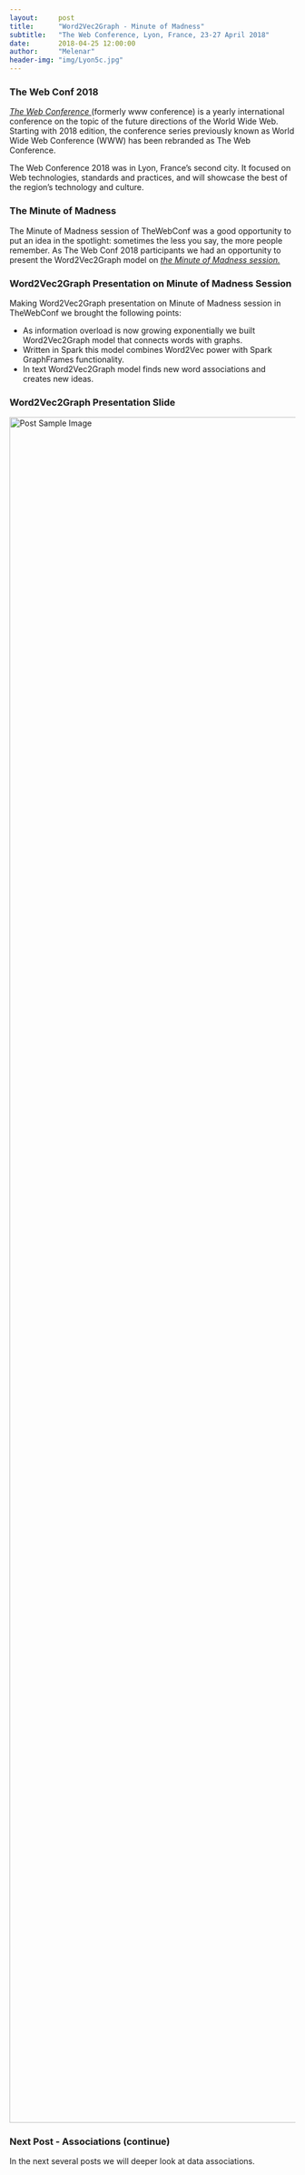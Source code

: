 ```yaml
---
layout:     post
title:      "Word2Vec2Graph - Minute of Madness"
subtitle:   "The Web Conference, Lyon, France, 23-27 April 2018"
date:       2018-04-25 12:00:00
author:     "Melenar"
header-img: "img/Lyon5c.jpg"
---
```



<p><h3>The Web Conf 2018</h3>
<p><i><a href="https://www2018.thewebconf.org">The Web Conference </a></i>
(formerly www conference) is a yearly international conference on the topic of the future directions of the World Wide Web. Starting with 2018 edition, the conference series previously known as World Wide Web Conference (WWW) has been rebranded as The Web Conference. </p>
<p>The Web Conference 2018 was in Lyon, France’s second city. It focused on Web technologies, standards and practices, and will showcase the best of the region’s technology and culture.
</p>

<p><h3>The Minute of Madness</h3>
<p>The Minute of Madness session of TheWebConf was a good opportunity to put an idea in the spotlight:
sometimes the less you say, the more people remember. As The Web Conf 2018 participants we had an opportunity to present the Word2Vec2Graph model on
<i><a href="https://www2018.thewebconf.org/call-for-papers/minute-madness-cfp/"> the Minute of Madness session.</a></i></p>

<h3>Word2Vec2Graph Presentation on Minute of Madness Session</h3>
<p>Making Word2Vec2Graph presentation on Minute of Madness session in TheWebConf we brought the following points:
<ul>
<li>As information overload is now growing exponentially we built Word2Vec2Graph model that connects words with graphs.</li>
<li>Written in Spark this model combines Word2Vec power with Spark GraphFrames functionality.</li>
<li>In text Word2Vec2Graph model finds new word associations and creates new ideas.</li>

</ul>
</p>

<p><h3>Word2Vec2Graph Presentation Slide</h3>

<a href="#">
    <img src="{{ site.baseurl }}/img/word2vec2graph.jpg" alt="Post Sample Image" width="3000" height="3000">
</a>

<p><h3>Next Post - Associations (continue)</h3>
In the next several posts we will deeper look at data associations.</p>
